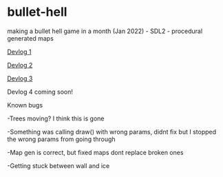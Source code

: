 # bullet-hell
making a bullet hell game in a month (Jan 2022) - SDL2 - procedural generated maps

[Devlog 1](https://www.youtube.com/watch?v=76DXj4hbBoE)

[Devlog 2](https://youtu.be/hA2H1nx99Zc)

[Devlog 3](https://youtu.be/f-4PXaSwO-8)

Devlog 4 coming soon!


Known bugs

-Trees moving? I think this is gone

-Something was calling draw() with wrong params, didnt fix but I stopped the wrong params from going through

-Map gen is correct, but fixed maps dont replace broken ones

-Getting stuck between wall and ice
